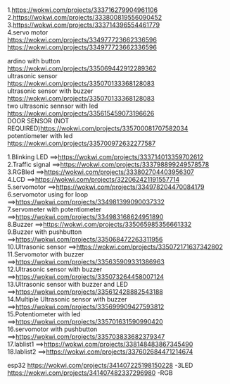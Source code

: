 #
1.https://wokwi.com/projects/333716279904961106<br>
2.https://wokwi.com/projects/333800819556090452<br>
3.https://wokwi.com/projects/333714396554461779<br>
4.servo motor<br>
https://wokwi.com/projects/334977723662336596<br>
https://wokwi.com/projects/334977723662336596<br>

ardino with button<br>
https://wokwi.com/projects/335069442912289362<br>
ultrasonic sensor<br>
https://wokwi.com/projects/335070133368128083<br>
ultrasonic sensor with buzzer<br>
https://wokwi.com/projects/335070133368128083<br>
two ultrasonic sennsor with led<br>
https://wokwi.com/projects/335615459073196626<br>
DOOR SENSOR (NOT REQUIRED)https://wokwi.com/projects/335700081707582034<br>
potentiometer with led<br>
https://wokwi.com/projects/335700972632277587<br>



1.Blinking LED ==>https://wokwi.com/projects/333714013359702612<br>
2.Traffic signal ==>https://wokwi.com/projects/333798899249578578<br>
3.RGBled ==>https://wokwi.com/projects/333802704403956307<br>
4.LCD ==>https://wokwi.com/projects/322062421191557714<br>
5.servomotor ==>https://wokwi.com/projects/334978204470084179<br>
6.servomotor using for loop ==>https://wokwi.com/projects/334981399090037332<br>
7.servometer with potentiometer ==>https://wokwi.com/projects/334983168624951890<br>
8.Buzzer ==>https://wokwi.com/projects/335065985356661332<br>
9.Buzzer with pushbutton ==>https://wokwi.com/projects/335068472263311956<br>
10.Ultrasonic sensor ==>https://wokwi.com/projects/335072171637342802<br>
11.Servomotor with buzzer ==>https://wokwi.com/projects/335635909331386963<br>
12.Ultrasonic sensor with buzzer ==>https://wokwi.com/projects/335073264458007124<br>
13.Ultrasonic sensor with buzzer and LED ==>https://wokwi.com/projects/335612428882543188<br>
14.Multiple Ultrasonic sensor with buzzer ==>https://wokwi.com/projects/335699909427593812<br>
15.Potentiometer with led ==>https://wokwi.com/projects/335701631590990420<br>
16.servomotor with pushbutton ==>https://wokwi.com/projects/335703833682379347<br>
17.lablist1 ==>https://wokwi.com/projects/338148483867345490<br>
18.lablist2 ==>https://wokwi.com/projects/337602684471214674<br>



esp32
https://wokwi.com/projects/341407225198150228 -3LED
https://wokwi.com/projects/341407482337296980 -RGB
